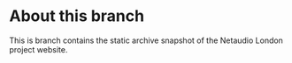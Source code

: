 # About this branch

This is branch contains the static archive snapshot of the Netaudio London project website.
